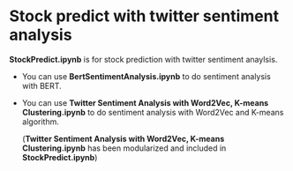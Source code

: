 # Stock predict with twitter sentiment analysis

**StockPredict.ipynb** is for stock prediction with twitter sentiment anaylsis.


* You can use **BertSentimentAnalysis.ipynb** to do sentiment analysis with BERT.

* You can use **Twitter Sentiment Analysis with Word2Vec, K-means Clustering.ipynb** to do sentiment analysis with Word2Vec and K-means algorithm.

  (**Twitter Sentiment Analysis with Word2Vec, K-means Clustering.ipynb** has been modularized and included in **StockPredict.ipynb**)
